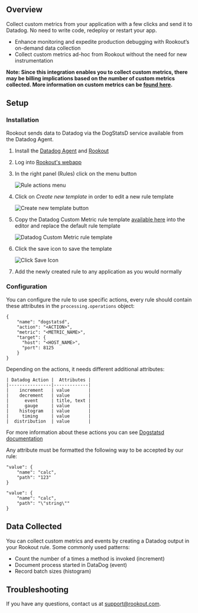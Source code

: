## Overview

Collect custom metrics from your application with a few clicks and send it to Datadog. No need to write code, redeploy or restart your app.

* Enhance monitoring and expedite production debugging with Rookout’s on-demand data collection
* Collect custom metrics ad-hoc from Rookout without the need for new instrumentation

**Note: Since this integration enables you to collect custom metrics, there may be billing implications based on the number of custom metrics collected. More information on custom metrics can be [found here][11].**

## Setup

### Installation

Rookout sends data to Datadog via the DogStatsD service available from the Datadog Agent.

1. Install the [Datadog Agent][1] and [Rookout][2]

2. Log into [Rookout's webapp][3]

3. In the right panel (Rules) click on the menu button

    ![Rule actions menu][4]

4. Click on *Create new template* in order to edit a new rule template

    ![Create new template button][5]

5. Copy the Datadog Custom Metric rule template [available here][6] into the editor and replace the default rule template

    ![Datadog Custom Metric rule template][7]

6. Click the save icon to save the template

    ![Click Save Icon][8]

7. Add the newly created rule to any application as you would normally

### Configuration

You can configure the rule to use specific actions, every rule should contain these attributes in the `processing.operations` object:

```
{
    "name": "dogstatsd",
    "action": "<ACTION>",
    "metric": "<METRIC_NAME>",
    "target": {
      "host": "<HOST_NAME>",
      "port": 8125
    }
}
```

Depending on the actions, it needs different additional attributes:

```
| Datadog Action |  Attributes |
|----------------|-------------|
|    increment   | value       |
|    decrement   | value       |
|      event     | title, text |
|      gauge     | value       |
|    histogram   | value       |
|     timing     | value       |
|  distribution  | value       |
```

For more information about these actions you can see [Dogstatsd documentation][9]

Any attribute must be formatted the following way to be accepted by our rule:

```
"value": {
    "name": "calc",
    "path": "123"
}
```

```
"value": {
    "name": "calc",
    "path": "\"string\""
}
```

## Data Collected
You can collect custom metrics and events by creating a Datadog output in your Rookout rule. Some commonly used patterns:

* Count the number of a times a method is invoked (increment)
* Document process started in DataDog (event)
* Record batch sizes (histogram)

## Troubleshooting

If you have any questions, contact us at support@rookout.com.

[1]: https://docs.datadoghq.com/agent
[2]: https://docs.rookout.com/docs/getting-started.html
[3]: https://app.rookout.com
[4]: https://raw.githubusercontent.com/DataDog/integrations-extras/master/rookout/images/click_rule_action.png
[5]: https://raw.githubusercontent.com/DataDog/integrations-extras/master/rookout/images/click_new_template.png
[6]: https://raw.githubusercontent.com/DataDog/integrations-extras/master/rookout/rule-template.json
[7]: https://raw.githubusercontent.com/DataDog/integrations-extras/master/rookout/images/datadog_rule_template.png
[8]: https://raw.githubusercontent.com/DataDog/integrations-extras/master/rookout/images/click_save.png
[9]: https://docs.datadoghq.com/developers/dogstatsd/
[10]: https://docs.datadog.com/
[11]: https://docs.datadoghq.com/getting_started/custom_metrics/
